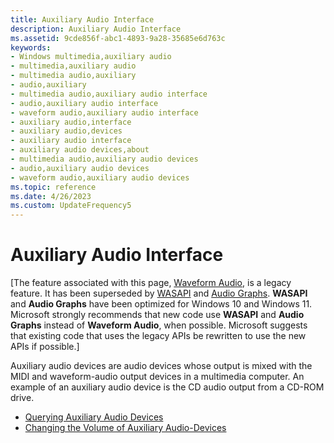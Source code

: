 ```yaml
---
title: Auxiliary Audio Interface
description: Auxiliary Audio Interface
ms.assetid: 9cde856f-abc1-4893-9a28-35685e6d763c
keywords:
- Windows multimedia,auxiliary audio
- multimedia,auxiliary audio
- multimedia audio,auxiliary
- audio,auxiliary
- multimedia audio,auxiliary audio interface
- audio,auxiliary audio interface
- waveform audio,auxiliary audio interface
- auxiliary audio,interface
- auxiliary audio,devices
- auxiliary audio interface
- auxiliary audio devices,about
- multimedia audio,auxiliary audio devices
- audio,auxiliary audio devices
- waveform audio,auxiliary audio devices
ms.topic: reference
ms.date: 4/26/2023
ms.custom: UpdateFrequency5
---
```


# Auxiliary Audio Interface

\[The feature associated with this page, [Waveform Audio](/windows/win32/multimedia/waveform-audio), is a legacy feature. It has been superseded by [WASAPI](/windows/win32/coreaudio/wasapi) and [Audio Graphs](/windows/uwp/audio-video-camera/audio-graphs). **WASAPI** and **Audio Graphs** have been optimized for Windows 10 and Windows 11. Microsoft strongly recommends that new code use **WASAPI** and **Audio Graphs** instead of **Waveform Audio**, when possible. Microsoft suggests that existing code that uses the legacy APIs be rewritten to use the new APIs if possible.\]

Auxiliary audio devices are audio devices whose output is mixed with the MIDI and waveform-audio output devices in a multimedia computer. An example of an auxiliary audio device is the CD audio output from a CD-ROM drive.

-   [Querying Auxiliary Audio Devices](querying-auxiliary-audio-devices.md)
-   [Changing the Volume of Auxiliary Audio-Devices](changing-the-volume-of-auxiliary-audio-devices.md)

 

 




